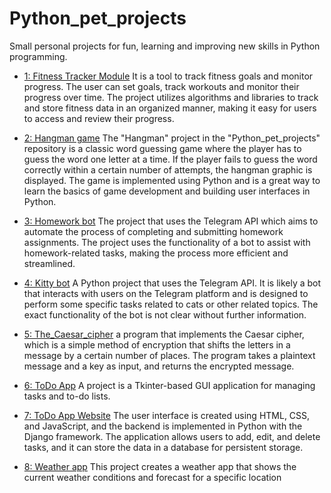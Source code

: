 # Python_pet_projects
Small personal projects for fun, learning and improving new skills in Python programming.

* [1: Fitness Tracker Module](https://github.com/AMRedichkina/Python_pet_projects/tree/main/Fitness_tracker_module)
It is a tool to track fitness goals and monitor progress. The user can set goals, track workouts and monitor their progress over time. The project utilizes algorithms and libraries to track and store fitness data in an organized manner, making it easy for users to access and review their progress.  
  
* [2: Hangman game](https://github.com/AMRedichkina/Python_pet_projects/tree/main/Hangman)
The "Hangman" project in the "Python_pet_projects" repository is a classic word guessing game where the player has to guess the word one letter at a time. If the player fails to guess the word correctly within a certain number of attempts, the hangman graphic is displayed. The game is implemented using Python and is a great way to learn the basics of game development and building user interfaces in Python.  
   
* [3: Homework bot](https://github.com/AMRedichkina/Python_pet_projects/tree/main/Homework_bot)
The project that uses the Telegram API which aims to automate the process of completing and submitting homework assignments. The project uses the functionality of a bot to assist with homework-related tasks, making the process more efficient and streamlined.  
  
* [4: Kitty bot](https://github.com/AMRedichkina/Python_pet_projects/tree/main/Kitty_bot)
A Python project that uses the Telegram API. It is likely a bot that interacts with users on the Telegram platform and is designed to perform some specific tasks related to cats or other related topics. The exact functionality of the bot is not clear without further information.  
  
* [5: The_Caesar_cipher](https://github.com/AMRedichkina/Python_pet_projects/tree/main/The_Caesar_cipher)
a program that implements the Caesar cipher, which is a simple method of encryption that shifts the letters in a message by a certain number of places. The program takes a plaintext message and a key as input, and returns the encrypted message.  
  
* [6: ToDo App](https://github.com/AMRedichkina/Python_pet_projects/tree/main/ToDoApp) 
A project is a Tkinter-based GUI application for managing tasks and to-do lists.
  
* [7: ToDo App Website](https://github.com/AMRedichkina/Python_pet_projects/tree/main/To_do_app_site) 
The user interface is created using HTML, CSS, and JavaScript, and the backend is implemented in Python with the Django framework. The application allows users to add, edit, and delete tasks, and it can store the data in a database for persistent storage.  
  
* [8: Weather app](https://github.com/AMRedichkina/Python_pet_projects/tree/main/Weather_app)
This project creates a weather app that shows the current weather conditions and forecast for a specific location
